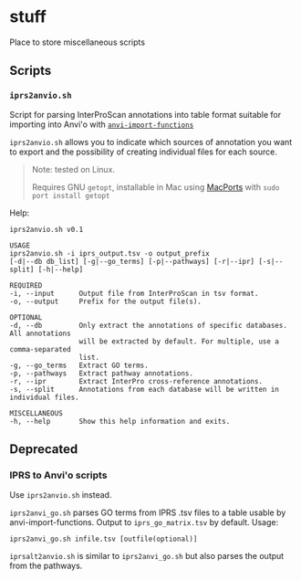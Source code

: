 # stuff
Place to store miscellaneous scripts

## Scripts

### `iprs2anvio.sh`
Script for parsing InterProScan annotations into table format suitable for importing into Anvi'o with [`anvi-import-functions`](http://merenlab.org/2016/06/18/importing-functions/)

`iprs2anvio.sh` allows you to indicate which sources of annotation you want to export and the possibility of creating individual files for each source.

> Note: tested on Linux.
>
> Requires GNU `getopt`, installable in Mac using [MacPorts](https://www.macports.org/install.php) with `sudo port install getopt`

Help:

```
iprs2anvio.sh v0.1

USAGE
iprs2anvio.sh -i iprs_output.tsv -o output_prefix
[-d|--db db_list] [-g|--go_terms] [-p|--pathways] [-r|--ipr] [-s|--split] [-h|--help]

REQUIRED
-i, --input      Output file from InterProScan in tsv format.
-o, --output     Prefix for the output file(s).

OPTIONAL
-d, --db         Only extract the annotations of specific databases. All annotations
                 will be extracted by default. For multiple, use a comma-separated
                 list.
-g, --go_terms   Extract GO terms.
-p, --pathways   Extract pathway annotations.
-r, --ipr        Extract InterPro cross-reference annotations.
-s, --split      Annotations from each database will be written in individual files.

MISCELLANEOUS
-h, --help       Show this help information and exits.
```

## Deprecated

### IPRS to Anvi'o scripts
Use `iprs2anvio.sh` instead.

`iprs2anvi_go.sh` parses GO terms from IPRS .tsv files to a table usable by anvi-import-functions. Output to `iprs_go_matrix.tsv` by default. Usage:
```
iprs2anvi_go.sh infile.tsv [outfile(optional)]
```

`iprsalt2anvio.sh` is similar to `iprs2anvi_go.sh` but also parses the output from the pathways.
